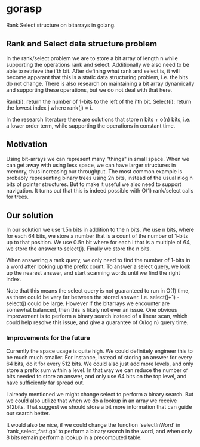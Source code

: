 # gorasp
Rank Select structure on bitarrays in golang.

## Rank and Select data structure problem
In the rank/select problem we are to store a bit array of length n while supporting the operations rank and select.
Additionally we also need to be able to retrieve the i'th bit.
After defining what rank and select is, it will become apparant that this is a static data structuring problem, i.e. the bits do not change.
There is also research on maintaining a bit array dynamically and supporting these operations, but we do not deal with that here.

Rank(i): return the number of 1-bits to the left of the i'th bit.
Select(i): return the lowest index j where rank(j) = i.

In the research literature there are solutions that store n bits + o(n) bits, i.e. a lower order term, while supporting the operations in constant time.

## Motivation
Using bit-arrays we can represent many "things" in small space.
When we can get away with using less space, we can have larger structures in memory, thus increasing our throughput.
The most common example is probably representing binary trees using 2n bits, instead of the usual nlog n bits of pointer structures.
But to make it useful we also need to support navigation.
It turns out that this is indeed possible with O(1) rank/select calls for trees.

## Our solution
In our solution we use 1.5n bits in addition to the n bits.
We use n bits, where for each 64 bits, we store a number that is a count of the number of 1-bits up to that position.
We use 0.5n bit where for each i that is a multiple of 64, we store the answer to select(i).
Finally we store the n bits.

When answering a rank query, we only need to find the number of 1-bits in a word after looking up the prefix count.
To answer a select query, we look up the nearest answer, and start scanning words until we find the right index.

Note that this means the select query is not guaranteed to run in O(1) time, as there could be very far between the stored answer.
I.e. select(j+1) - select(j) could be large.
However if the bitarrays we encounter are somewhat balanced, then this is likely not ever an issue.
One obvious improvement is to perform a binary search instead of a linear scan, which could help resolve this issue, and give a guarantee of O(log n) query time.


### Improvements for the future
Currently the space usage is quite high.
We could definitely engineer this to be much much smaller.
For instance, instead of storing an answer for every 64 bits, do it for every 512 bits.
We could also just add more levels, and only store a prefix sum within a level.
In that way we can reduce the number of bits needed to store an answer, and only use 64 bits on the top level, and have sufficiently far spread out.

I already mentioned we might change select to perform a binary search.
But we could also utilize that when we do a lookup in an array we receive 512bits.
That suggest we should store a bit more information that can guide our search better.

It would also be nice, if we could change the function 'selectInWord' in 'rank_select_fast.go' to perform a binary search in the word, and when only 8 bits remain perform a lookup in a precomputed table.
